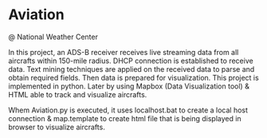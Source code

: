 # Aviation
@ National Weather Center

In this project, an ADS-B receiver receives live streaming data from all aircrafts within 150-mile radius. DHCP connection is established to receive data. Text mining techniques are applied on the received data to parse and obtain required fields. Then data is prepared for visualization. This project is implemented in python. Later by using Mapbox (Data Visualization tool) & HTML able to track and visualize aircrafts.

Whem Aviation.py is executed, it uses localhost.bat to create a local host connection & map.template to create html file that is being displayed in browser to visualize aircrafts. 
